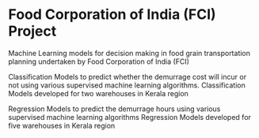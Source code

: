 # Food Corporation of India (FCI) Project

Machine Learning models for decision making in food grain transportation planning undertaken by Food Corporation of India (FCI)

Classification Models to predict whether the demurrage cost will incur or not using various supervised machine learning algorithms.
Classification Models developed for two warehouses in Kerala region

Regression Models to predict the demurrage hours using various supervised machine learning algorithms
Regression Models developed for five warehouses in Kerala region
